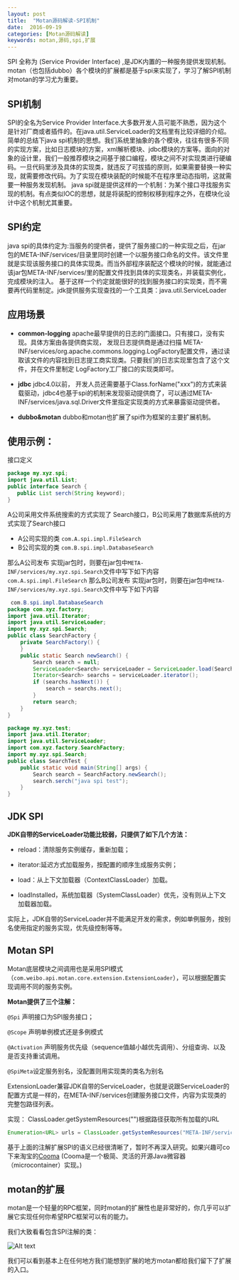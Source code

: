 ```yaml
---
layout: post
title:  "Motan源码解读-SPI机制"
date:  2016-09-19
categories: [Motan源码解读]
keywords: motan,源码,spi,扩展
---
```


SPI 全称为 (Service Provider Interface) ,是JDK内置的一种服务提供发现机制。
motan（也包括dubbo）各个模块的扩展都是基于spi来实现了，学习了解SPI机制对motan的学习尤为重要。

## SPI机制
SPI的全名为Service Provider Interface.大多数开发人员可能不熟悉，因为这个是针对厂商或者插件的。在java.util.ServiceLoader的文档里有比较详细的介绍。简单的总结下java spi机制的思想。我们系统里抽象的各个模块，往往有很多不同的实现方案，比如日志模块的方案，xml解析模块、jdbc模块的方案等。面向的对象的设计里，我们一般推荐模块之间基于接口编程，模块之间不对实现类进行硬编码。一旦代码里涉及具体的实现类，就违反了可拔插的原则，如果需要替换一种实现，就需要修改代码。为了实现在模块装配的时候能不在程序里动态指明，这就需要一种服务发现机制。 java spi就是提供这样的一个机制：为某个接口寻找服务实现的机制。有点类似IOC的思想，就是将装配的控制权移到程序之外，在模块化设计中这个机制尤其重要。

## SPI约定
java spi的具体约定为:当服务的提供者，提供了服务接口的一种实现之后，在jar包的META-INF/services/目录里同时创建一个以服务接口命名的文件。该文件里就是实现该服务接口的具体实现类。而当外部程序装配这个模块的时候，就能通过该jar包META-INF/services/里的配置文件找到具体的实现类名，并装载实例化，完成模块的注入。 基于这样一个约定就能很好的找到服务接口的实现类，而不需要再代码里制定。jdk提供服务实现查找的一个工具类：java.util.ServiceLoader

## 应用场景
- **common-logging**
apache最早提供的日志的门面接口。只有接口，没有实现。具体方案由各提供商实现， 发现日志提供商是通过扫描 META-INF/services/org.apache.commons.logging.LogFactory配置文件，通过读取该文件的内容找到日志提工商实现类。只要我们的日志实现里包含了这个文件，并在文件里制定 LogFactory工厂接口的实现类即可。
- **jdbc**
 jdbc4.0以前， 开发人员还需要基于Class.forName("xxx")的方式来装载驱动，jdbc4也基于spi的机制来发现驱动提供商了，可以通过META-INF/services/java.sql.Driver文件里指定实现类的方式来暴露驱动提供者。

- **dubbo&motan**
 dubbo和motan也扩展了spi作为框架的主要扩展机制。

## 使用示例：

接口定义

```java
package my.xyz.spi;  
import java.util.List;  
public interface Search {  
   public List serch(String keyword);  
}    
```

A公司采用文件系统搜索的方式实现了 Search接口，B公司采用了数据库系统的方式实现了Search接口
- A公司实现的类  `com.A.spi.impl.FileSearch`
- B公司实现的类  `com.B.spi.impl.DatabaseSearch`

那么A公司发布 实现jar包时，则要在jar包中`META-INF/services/my.xyz.spi.Search`文件中写下如下内容
    `com.A.spi.impl.FileSearch`
那么B公司发布 实现jar包时，则要在jar包中`META-INF/services/my.xyz.spi.Search`文件中写下如下内容

```java
 com.B.spi.impl.DatabaseSearch
package com.xyz.factory;  
import java.util.Iterator;  
import java.util.ServiceLoader;  
import my.xyz.spi.Search;  
public class SearchFactory {  
    private SearchFactory() {  
    }  
    public static Search newSearch() {  
        Search search = null;  
        ServiceLoader<Search> serviceLoader = ServiceLoader.load(Search.class);  
        Iterator<Search> searchs = serviceLoader.iterator();  
        if (searchs.hasNext()) {  
            search = searchs.next();  
        }  
        return search;  
    }  
}  
```

```java
package my.xyz.test;  
import java.util.Iterator;  
import java.util.ServiceLoader;  
import com.xyz.factory.SearchFactory;  
import my.xyz.spi.Search;  
public class SearchTest {  
    public static void main(String[] args) {  
        Search search = SearchFactory.newSearch();  
        search.serch("java spi test");  
    }  
}  
```

## JDK SPI




**JDK自带的ServiceLoader功能比较弱，只提供了如下几个方法：**

- reload：清除服务实例缓存，重新加载；

- iterator:延迟方式加载服务，按配置的顺序生成服务实例；

- load：从上下文加载器（ContextClassLoader）加载。

- loadInstalled，系统加载器（SystemClassLoader）优先，没有则从上下文加载器加载。

实际上，JDK自带的ServiceLoader并不能满足开发的需求，例如单例服务，按别名使用指定的服务实现，优先级控制等等。




## Motan SPI

Motan底层模块之间调用也是采用SPI模式（`com.weibo.api.motan.core.extension.ExtensionLoader`），可以根据配置实现调用不同的服务实例。

**Motan提供了三个注解：**

`@Spi` 声明接口为SPI服务接口；

`@Scope` 声明单例模式还是多例模式

`@Activation` 声明服务优先级（sequence值越小越优先调用）、分组查询、以及是否支持重试调用。

`@SpiMeta`设定服务别名，没配置则用实现类的类名为别名

ExtensionLoader兼容JDK自带的ServiceLoader，也就是说跟ServiceLoader的配置方式是一样的，在META-INF/services创建服务接口文件，内容为实现类的完整包路径列表。


实现：
ClassLoader.getSystemResources("")根据路径获取所有加载的URL

```java
Enumeration<URL> urls = ClassLoader.getSystemResources("META-INF/services/com.dempe.spi.Search");
```

基于上面的注解扩展SPI的语义已经很清晰了，暂时不再深入研究。如果兴趣可co下来淘宝的[Cooma](https://github.com/alibaba/cooma/wiki)  (Cooma是一个极简、灵活的开源Java微容器（microcontainer）实现。)

## motan的扩展
motan是一个轻量的RPC框架，同时motan的扩展性也是非常好的，你几乎可以扩展它实现任何你希望RPC框架可以有的能力。

我们大致看看包含SPI注解的类：

![Alt text](/images/motan/SPI.png)

我们可以看到基本上在任何地方我们能想到扩展的地方motan都给我们留下了扩展的入口。




